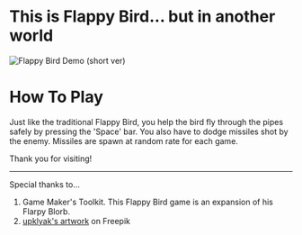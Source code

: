 # This is Flappy Bird... but in another world

![Flappy Bird Demo (short ver)](https://user-images.githubusercontent.com/120136659/235280290-d74fc22e-ac42-4300-b93a-5d2936c1d789.gif)

# How To Play
Just like the traditional Flappy Bird, you help the bird fly through the pipes safely by pressing the 'Space' bar. You also have to dodge missiles shot by the enemy. Missiles are spawn at random rate for each game.

Thank you for visiting!

--------
Special thanks to...
1. Game Maker's Toolkit. This Flappy Bird game is an expansion of his Flarpy Blorb.
2. <a href="https://www.freepik.com/free-vector/mars-landscape-alien-planet-desert-background_28877272.htm#query=vector%20game%20background&position=7&from_view=search&track=robertav1_2_sidr">upklyak's artwork</a> on Freepik
